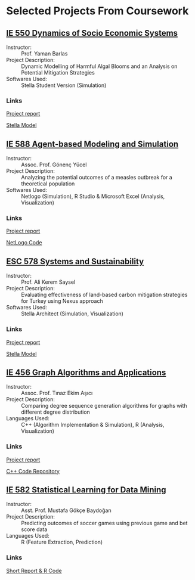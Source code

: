   <h1>Selected Projects From Coursework</h1> 
  <div class="container">
  <h2> <a href="IE_550_Syllabus.pdf">IE 550 Dynamics of Socio Economic Systems</a>  </h2>
                  <dl>
                  <dt>Instructor:</dt> 
                  <dd>Prof. Yaman Barlas</dd> 
                  <dt>Project Description:</dt> <dd>Dynamic Modelling of Harmful Algal Blooms and an Analysis on Potential Mitigation Strategies </dd>
                  <dt>Softwares Used:</dt> <dd> Stella Student Version (Simulation) </dd>
                 </dl>
                    <h3> Links </h3>
                  <p> <a href="IE_550_Report.pdf"> Project report</a>  </p>
                  <p> <a href="IE_550_Model.STMX"> Stella Model</a>  </p>
                  </div>
<div class="container">
            <h2> <a href="IE_588_Syllabus.PDF">IE 588 Agent-based Modeling and Simulation</a>  </h2>      
          <dl>       
            <dt> Instructor:</dt> 
            <dd> Assoc. Prof. Gönenç Yücel </dd>           
            <dt> Project Description: </dt> 
            <dd> Analyzing the potential outcomes of a measles outbreak for a theoretical population </dd>
            <dt> Softwares Used:</dt> 
            <dd> Netlogo (Simulation), R Studio & Microsoft Excel (Analysis, Visualization) </dd>
          </dl>  
            <h3> Links </h3>
            <p> <a href="IE_588_Project_Report.pdf"> Project report</a>  </p>
            <p> <a href="IE_588_Project_code.nlogo"> NetLogo Code</a>  </p>
                </div>
<div class="container">
            <h2> <a href="http://web.boun.edu.tr/ali.saysel/ESc578.html">ESC 578 Systems and Sustainability</a>  </h2>
          <dl>                   
            <dt> Instructor: </dt> 
            <dd> Prof. Ali Kerem Saysel </dd>
            <dt> Project Description:</dt> 
            <dd> Evaluating effectiveness of land-based carbon mitigation strategies for Turkey using Nexus approach </dd>
            <dt> Softwares Used: </dt> 
            <dd> Stella Architect (Simulation, Visualization) </dd>
          </dl>  
            <h3> Links </h3>
            <p> <a href="ESC_578_Project_Writeup.pdf"> Project report</a>  </p>
            <p> <a href="ESC_578_Project_Model.stmx"> Stella Model</a>  </p>
                </div>
<div class="container">
            <h2> <a href="IE_456_Syllabus.pdf">IE 456 Graph Algorithms and Applications</a>  </h2>
          <dl>
            <dt> Instructor: </dt> 
            <dd> Assoc. Prof. Tınaz Ekim Aşıcı </dd>
            <dt> Project Description:</dt> 
            <dd> Comparing degree sequence generation algorithms for graphs with different degree distribution</dd>
            <dt> Languages Used:</dt> 
            <dd> C++ (Algorithm Implementation & Simulation), R (Analysis, Visualization)  </dd>
          </dl>
            <h3> Links </h3>
            <p> <a href="IE_456_Project_Report.pdf"> Project report</a>  </p>
            <p> <a href="https://github.com/orkunirsoy/oirsoy/tree/main/IE%20_456_Project_Code"> C++ Code Repository </a>  </p>
                </div>
<div class="container">
                 <h2> <a href="IE_582_Syllabus.pdf">IE 582 Statistical Learning for Data Mining</a>  </h2>
          <dl>
            <dt> Instructor: </dt> 
            <dd> Asst. Prof. Mustafa Gökçe Baydoğan </dd>
            <dt> Project Description: </dt> 
            <dd> Predicting outcomes of soccer games using previous game and bet score data </dd>
            <dt> Languages Used: </dt> 
            <dd> R (Feature Extraction, Prediction) </dd>
          </dl>
            <h3> Links </h3>
            <p> <a href="IE_582_Project.html"> Short Report & R Code </a>  </p>
                </div>
